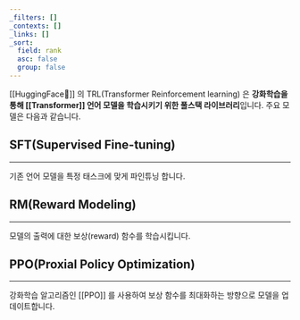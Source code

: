 ```yaml
---
_filters: []
_contexts: []
_links: []
_sort:
  field: rank
  asc: false
  group: false
---
```

[[HuggingFace🤗]] 의 TRL(Transformer Reinforcement learning) 은 **강화학습을 통해 [[Transformer]] 언어 모델을 학습시키기 위한 풀스택 라이브러리**입니다. 주요 모델은 다음과 같습니다.

## SFT(Supervised Fine-tuning)
---
기존 언어 모델을 특정 태스크에 맞게 파인튜닝 합니다.

## RM(Reward Modeling)
---
모델의 출력에 대한 보상(reward) 함수를 학습시킵니다.

## PPO(Proxial Policy Optimization)
---
강화학습 알고리즘인 [[PPO]] 를 사용하여 보상 함수를 최대화하는 방향으로 모델을 업데이트합니다.

